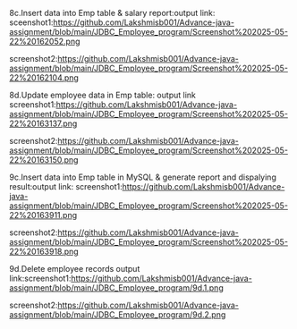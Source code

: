 8c.Insert data into Emp table & salary report:output link: sceenshot1:https://github.com/Lakshmisb001/Advance-java-assignment/blob/main/JDBC_Employee_program/Screenshot%202025-05-22%20162052.png

screenshot2:https://github.com/Lakshmisb001/Advance-java-assignment/blob/main/JDBC_Employee_program/Screenshot%202025-05-22%20162104.png

8d.Update employee data in Emp table: output link screenshot1:https://github.com/Lakshmisb001/Advance-java-assignment/blob/main/JDBC_Employee_program/Screenshot%202025-05-22%20163137.png

screenshot2:https://github.com/Lakshmisb001/Advance-java-assignment/blob/main/JDBC_Employee_program/Screenshot%202025-05-22%20163150.png

9c.Insert data into Emp table in MySQL & generate report and dispalying result:output link: screenshot1:https://github.com/Lakshmisb001/Advance-java-assignment/blob/main/JDBC_Employee_program/Screenshot%202025-05-22%20163911.png

screenshot2:https://github.com/Lakshmisb001/Advance-java-assignment/blob/main/JDBC_Employee_program/Screenshot%202025-05-22%20163918.png

9d.Delete employee records output link:screenshot1:https://github.com/Lakshmisb001/Advance-java-assignment/blob/main/JDBC_Employee_program/9d.1.png

screenshot2:https://github.com/Lakshmisb001/Advance-java-assignment/blob/main/JDBC_Employee_program/9d.2.png
